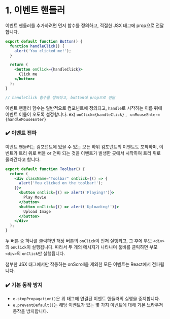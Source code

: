 # 1. 이벤트 핸들러

이벤트 핸들러를 추가하려면 먼저 함수를 정의하고, 적절한 JSX 태그에 prop으로 전달합니다.

```jsx
export default function Button() {
  function handleClick() {
    alert('You clicked me!');
  }

  return (
    <button onClick={handleClick}>
      Click me
    </button>
  );
}

// handleClick 함수를 정의하고, button에 prop으로 전달
```

이벤트 핸들러 함수는 일반적으로 컴포넌트에 정의되고, `handle`로 시작하는 이름 뒤에 이벤트 이름이 오도록 설정합니다. ex) `onClick={handleClick}` , ` onMouseEnter={handleMouseEnter}`

### ✔️ 이벤트 전파 

이벤트 핸들러는 컴포넌트에 있을 수 있는 모든 하위 컴포넌트의 이벤트도 포착하며, 이벤트가 트리 위로 버블 or 전파 되는 것을 이벤트가 발생한 곳에서 시작하여 트리 위로 올라간다고 합니다.

```jsx
export default function Toolbar() {
  return (
    <div className="Toolbar" onClick={() => {
      alert('You clicked on the toolbar!');
    }}>
      <button onClick={() => alert('Playing!')}>
        Play Movie
      </button>
      <button onClick={() => alert('Uploading!')}>
        Upload Image
      </button>
    </div>
  );
}
```

두 버튼 중 하나를 클릭하면 해당 버튼의 `onClick`이 먼저 실행되고, 그 후에 부모 `<div>`의 `onClick`이 실행됩니다. 따라서 두 개의 메시지가 나타나며 툴바를 클릭하면 부모 `<div>`의 `onClick`만 실행됩니다.

첨부한 JSX 태그에서만 작동하는 onScroll을 제외한 모든 이벤트는 React에서 전파됩니다.


### ✔️ 기본 동작 방지

- `e.stopPropagation()`은 위 태그에 연결된 이벤트 핸들러의 실행을 중지합니다.
- `e.preventDefault()`는 해당 이벤트가 있는 몇 가지 이벤트에 대해 기본 브라우저 동작을 방지합니다.